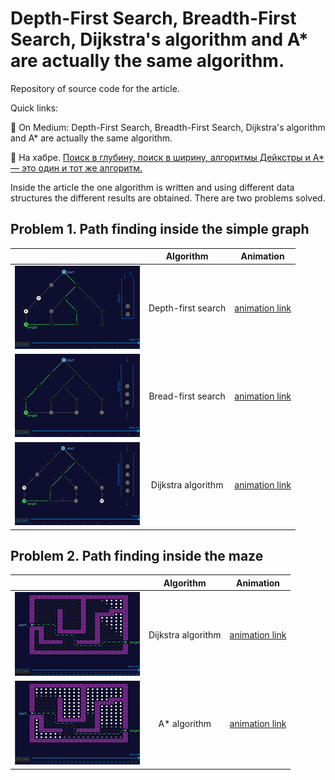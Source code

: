 # Depth-First Search, Breadth-First Search, Dijkstra's algorithm and A* are actually the same algorithm.

Repository of source code for the article.

Quick links:

:white_square_button: On Medium: Depth-First Search, Breadth-First Search, Dijkstra's algorithm and A* are actually the same algorithm.

:book: На хабре. [Поиск в глубину, поиск в ширину, алгоритмы Дейкстры и А* — это один и тот же алгоритм.](https://habr.com/ru/company/yandex_praktikum/blog/705178/)

Inside the article the one algorithm is written and using different data structures the different results are obtained.
There are two problems solved.

## Problem 1. Path finding inside the simple graph

|  | Algorithm | Animation |
| ------------- |:-------------:|:-----:|
| ![dfs on simple graph](/images/dfs_simple.png)| Depth-first search      |[animation link](https://antontmoore.github.io/graph_algorithms/dfs)|
| ![bfs on simple graph](/images/bfs_simple.png)| Bread-first search      |[animation link](https://antontmoore.github.io/graph_algorithms/bfs)|
| ![dfs on simple graph](/images/dijkstra_simple.png)| Dijkstra algorithm      |[animation link](https://antontmoore.github.io/graph_algorithms/dijkstra_simple)|

## Problem 2. Path finding inside the maze

|  | Algorithm | Animation |
| ------------- |:-------------:|:-----:|
| ![dijkstra on maze](/images/dijkstra_maze.png)| Dijkstra algorithm      |[animation link](https://antontmoore.github.io/graph_algorithms/dijkstra_maze)|
| ![Astar on maze](/images/astar_maze.png)| A* algorithm      |[animation link](https://antontmoore.github.io/graph_algorithms/astar_maze)|